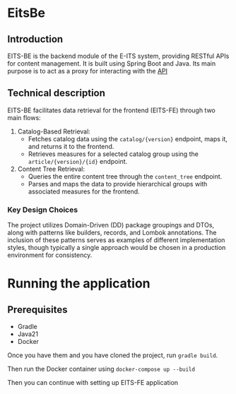 # EitsBe

## Introduction
EITS-BE is the backend module of the E-ITS system, providing RESTful APIs for content management.
It is built using Spring Boot and Java.
Its main purpose is to act as a proxy for interacting with the [API](https://eits.ria.ee/swagger-ui/index.html)

## Technical description
EITS-BE facilitates data retrieval for the frontend (EITS-FE) through two main flows:

1. Catalog-Based Retrieval:
   * Fetches catalog data using the `catalog/{version}` endpoint, maps it, and returns it to the frontend.
   * Retrieves measures for a selected catalog group using the `article/{version}/{id}` endpoint.
2. Content Tree Retrieval:
   * Queries the entire content tree through the `content_tree` endpoint.
   * Parses and maps the data to provide hierarchical groups with associated measures for the frontend.


### Key Design Choices
The project utilizes Domain-Driven (DD) package groupings and DTOs, along with patterns like builders, records, and Lombok annotations.
The inclusion of these patterns serves as examples of different implementation styles, though typically a single approach would be chosen in a production environment for consistency.  

# Running the application
## Prerequisites 
* Gradle
* Java21
* Docker

Once you have them and you have cloned the project, run `gradle build`.

Then run the Docker container using `docker-compose up --build`

Then you can continue with setting up EITS-FE application